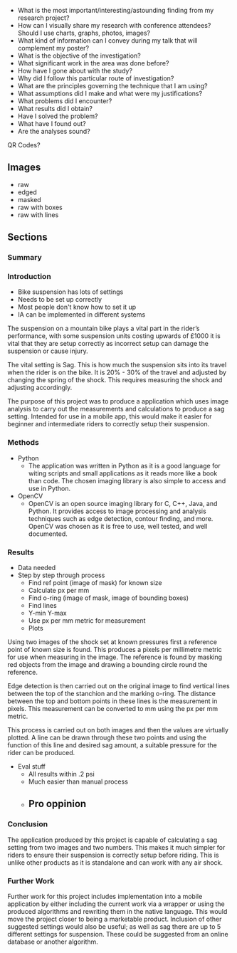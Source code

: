  - What is the most important/interesting/astounding finding from my research project?
 - How can I visually share my research with conference attendees? Should I use charts, graphs, photos, images?
 - What kind of information can I convey during my talk that will complement my poster?
 - What is the objective of the investigation?
 - What significant work in the area was done before?
 - How have I gone about with the study?
 - Why did I follow this particular route of investigation?
 - What are the principles governing the technique that I am using?
 - What assumptions did I make and what were my justifications?
 - What problems did I encounter?
 - What results did I obtain?
 - Have I solved the problem?
 - What have I found out?
 - Are the analyses sound?


QR Codes?

## Images
 - raw
 - edged
 - masked
 - raw with boxes
 - raw with lines

## Sections
### Summary

### Introduction
 - Bike suspension has lots of settings
 - Needs to be set up correctly
 - Most people don't know how to set it up
 - IA can be implemented in different systems

The suspension on a mountain bike plays a vital part in the rider’s performance, with some suspension units costing upwards of £1000 it is vital that they are setup correctly as incorrect setup can damage the suspension or cause injury.

The vital setting is Sag. This is how much the suspension sits into its travel when the rider is on the bike. It is 20% - 30% of the travel and adjusted by changing the spring of the shock. This requires measuring the shock and adjusting accordingly.

The purpose of this project was to produce a application which uses image analysis to carry out the  measurements and calculations to produce a sag setting. Intended for use in a mobile app, this would make it easier for beginner and intermediate riders to correctly setup their suspension.

### Methods
 - Python
   - The application was written in Python as it is a good language for witing scripts and small applications as it reads more like a book than code. The chosen imaging library is also simple to access and use in Python.
 - OpenCV
   - OpenCV is an open source imaging library for C, C++, Java, and Python. It provides access to image processing and analysis techniques such as edge detection, contour finding, and more. OpenCV was chosen as it is free to use, well tested, and well documented.

### Results
 - Data needed
 - Step by step through process
     - Find ref point (image of mask) for known size
     - Calculate px per mm
     - Find o-ring (image of mask, image of bounding boxes)
     - Find lines
     - Y-min Y-max
     - Use px per mm metric for measurement
     - Plots

Using two images of the shock set at known pressures first a reference point of known size is found. This produces a pixels per millimetre metric for use when measuring in the image. The reference is found by masking red objects from the image and drawing a bounding circle round the reference.

Edge detection is then carried out on the original image to find vertical lines between the top of the stanchion and the marking o-ring. The distance between the top and bottom points in these lines is the measurement in pixels. This measurement can be converted to mm using the px per mm metric.

This process is carried out on both images and then the values are virtually plotted. A line can be drawn through these two points and using the function of this line and desired sag amount, a suitable pressure for the rider can be produced.

 - Eval stuff
    - All results within .2 psi
    - Much easier than manual process
    - Pro oppinion
        -

### Conclusion
The application produced by this project is capable of calculating a sag setting from two images and two numbers. This makes it much simpler for riders to ensure their suspension is correctly setup before riding. This is unlike other products as it is standalone and can work with any air shock.

### Further Work
Further work for this project includes implementation into a mobile application by either including the current work via a wrapper or using the produced algorithms and rewriting them in the native language. This would move the project closer to being a marketable product. Inclusion of other suggested settings would also be useful; as well as sag there are up to 5 different settings for suspension. These could be suggested from an online database or another algorithm.
